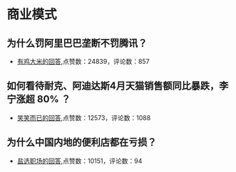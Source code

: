 #  商业模式 
## 为什么罚阿里巴巴垄断不罚腾讯？
- [有鸡大米的回答](https://www.zhihu.com/question/453894100/answer/1882747910),点赞数：24839，评论数：857
## 如何看待耐克、阿迪达斯4月天猫销售额同比暴跌，李宁涨超 80% ？
- [笑笑而已的回答](https://www.zhihu.com/question/458198356/answer/1873382343),点赞数：12573，评论数：1088
## 为什么中国内地的便利店都在亏损？
- [盐选职场的回答](https://www.zhihu.com/question/20678053/answer/1200477793),点赞数：10151，评论数：94

